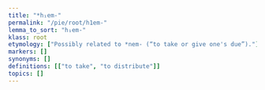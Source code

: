 ```yaml
---
title: "*h₁em-"
permalink: "/pie/root/h1em-"
lemma_to_sort: "h₁em-"
klass: root
etymology: ["Possibly related to *nem- (“to take or give one's due”)."]
markers: []
synonyms: []
definitions: [["to take", "to distribute"]]
topics: []
---
```

